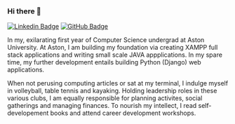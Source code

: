 ### Hi there 👋

[![Linkedin Badge](https://img.shields.io/badge/-lionelMuskwe-0072b1?style=flat&logo=Linkedin&logoColor=white)](https://uk.linkedin.com/in/lionel-muskwe "Connect on LinkedIn")
[![GitHub Badge](https://img.shields.io/github/followers/lionelMuskwe?label=follow&style=social)](https://github.com/lionelMuskwe)

In my, exilarating first year of Computer Science undergrad at Aston University. At Aston, I am building my foundation via creating XAMPP full stack applications and writing small scale JAVA appplications. In my spare time, my further development entails building Python (Django) web applications.

When not perusing computing articles or sat at my terminal, I indulge myself in volleyball, table tennis and kayaking. Holding leadership roles in these various clubs, I am equally responsible for planning activites, social gatherings and managing finances. To nourish my intellect, I read self-developement books and attend career development workshops.

<!--
**lionelMuskwe/lionelMuskwe** is a ✨ _special_ ✨ repository because its `README.md` (this file) appears on your GitHub profile.

Here are some ideas to get you started:

- 🔭 I’m currently working on ...
- 🌱 I’m currently learning Java,Python and Django
- 👯 I’m looking to collaborate on Python junior level programming
- 🤔 I’m looking for help with ...
- 💬 Ask me about ...
- 📫 How to reach me: lionel04muskwe@gmail.com
- 😄 Pronouns: ...
- ⚡ Fun fact: ...
-->
